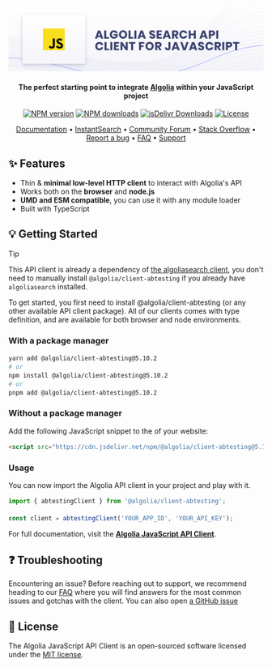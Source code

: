 <p align="center">
  <a href="https://www.algolia.com">
    <img alt="Algolia for JavaScript" src="https://raw.githubusercontent.com/algolia/algoliasearch-client-common/master/banners/javascript.png" >
  </a>

  <h4 align="center">The perfect starting point to integrate <a href="https://algolia.com" target="_blank">Algolia</a> within your JavaScript project</h4>

  <p align="center">
    <a href="https://npmjs.org/package/@algolia/client-abtesting"><img src="https://img.shields.io/npm/v/@algolia/client-abtesting.svg?style=flat-square" alt="NPM version"></img></a>
    <a href="http://npm-stat.com/charts.html?package=@algolia/client-abtesting"><img src="https://img.shields.io/npm/dm/@algolia/client-abtesting.svg?style=flat-square" alt="NPM downloads"></a>
    <a href="https://www.jsdelivr.com/package/npm/@algolia/client-abtesting"><img src="https://data.jsdelivr.com/v1/package/npm/@algolia/client-abtesting/badge" alt="jsDelivr Downloads"></img></a>
    <a href="LICENSE"><img src="https://img.shields.io/badge/license-MIT-green.svg?style=flat-square" alt="License"></a>
  </p>
</p>

<p align="center">
  <a href="https://www.algolia.com/doc/libraries/javascript/" target="_blank">Documentation</a>  •
  <a href="https://www.algolia.com/doc/guides/building-search-ui/what-is-instantsearch/js/" target="_blank">InstantSearch</a>  •
  <a href="https://discourse.algolia.com" target="_blank">Community Forum</a>  •
  <a href="http://stackoverflow.com/questions/tagged/algolia" target="_blank">Stack Overflow</a>  •
  <a href="https://github.com/algolia/algoliasearch-client-javascript/issues" target="_blank">Report a bug</a>  •
  <a href="https://www.algolia.com/doc/libraries/javascript/v5/" target="_blank">FAQ</a>  •
  <a href="https://alg.li/support" target="_blank">Support</a>
</p>

## ✨ Features

- Thin & **minimal low-level HTTP client** to interact with Algolia's API
- Works both on the **browser** and **node.js**
- **UMD and ESM compatible**, you can use it with any module loader
- Built with TypeScript

## 💡 Getting Started

> [!TIP]
> This API client is already a dependency of [the algoliasearch client](https://www.npmjs.com/package/algoliasearch), you don't need to manually install `@algolia/client-abtesting` if you already have `algoliasearch` installed.

To get started, you first need to install @algolia/client-abtesting (or any other available API client package).
All of our clients comes with type definition, and are available for both browser and node environments.

### With a package manager

```bash
yarn add @algolia/client-abtesting@5.10.2
# or
npm install @algolia/client-abtesting@5.10.2
# or
pnpm add @algolia/client-abtesting@5.10.2
```

### Without a package manager

Add the following JavaScript snippet to the <head> of your website:

```html
<script src="https://cdn.jsdelivr.net/npm/@algolia/client-abtesting@5.10.2/dist/builds/browser.umd.js"></script>
```

### Usage

You can now import the Algolia API client in your project and play with it.

```js
import { abtestingClient } from '@algolia/client-abtesting';

const client = abtestingClient('YOUR_APP_ID', 'YOUR_API_KEY');
```

For full documentation, visit the **[Algolia JavaScript API Client](https://www.algolia.com/doc/libraries/javascript/v5/methods/abtesting/)**.

## ❓ Troubleshooting

Encountering an issue? Before reaching out to support, we recommend heading to our [FAQ](https://www.algolia.com/doc/libraries/javascript/v5/) where you will find answers for the most common issues and gotchas with the client. You can also open [a GitHub issue](https://github.com/algolia/api-clients-automation/issues/new?assignees=&labels=&projects=&template=Bug_report.md)

## 📄 License

The Algolia JavaScript API Client is an open-sourced software licensed under the [MIT license](LICENSE).
